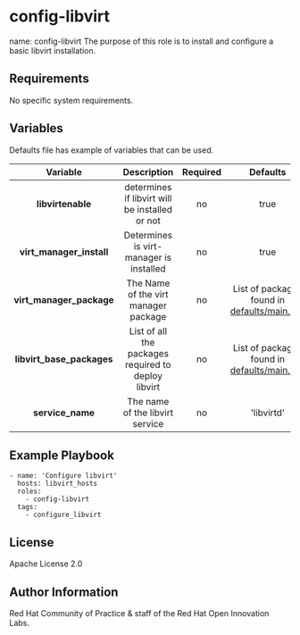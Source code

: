 config-libvirt
==============

name: config-libvirt
The purpose of this role is to install and configure a basic libvirt installation. 

Requirements
------------

No specific system requirements.

Variables
------------------

Defaults file has example of variables that can be used. 

| Variable | Description | Required | Defaults |
|:--------:|:-----------:|:--------:|:--------:|
|**libvirtenable**|  determines if libvirt will be installed or not | no | true |
|**virt_manager_install**| Determines is virt-manager is installed | no | true |
|**virt_manager_package**| The Name of the virt manager package| no | List of packages found in [defaults/main.yml](defaults/main.yml) |
|**libvirt_base_packages**| List of all the packages required to deploy libvirt | no | List of packages found in [defaults/main.yml](defaults/main.yml) |
|**service_name**| The name of the libvirt service | no | 'libvirtd' |


Example Playbook
----------------

```
- name: 'Configure libvirt'
  hosts: libvirt_hosts
  roles:
    - config-libvirt
  tags: 
    - configure_libvirt
```

License
-------

Apache License 2.0

Author Information
------------------

Red Hat Community of Practice & staff of the Red Hat Open Innovation Labs.
